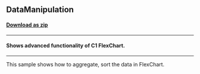 ## DataManipulation
#### [Download as zip](https://grapecity.github.io/DownGit/#/home?url=https://github.com/GrapeCity/ComponentOne-WPF-Samples/tree/master/NET_4.5.2/C1.WPF.FlexChart/CS/DataManipulation)
____
#### Shows advanced functionality of C1 FlexChart.
____
This sample shows how to aggregate, sort the data in FlexChart.
